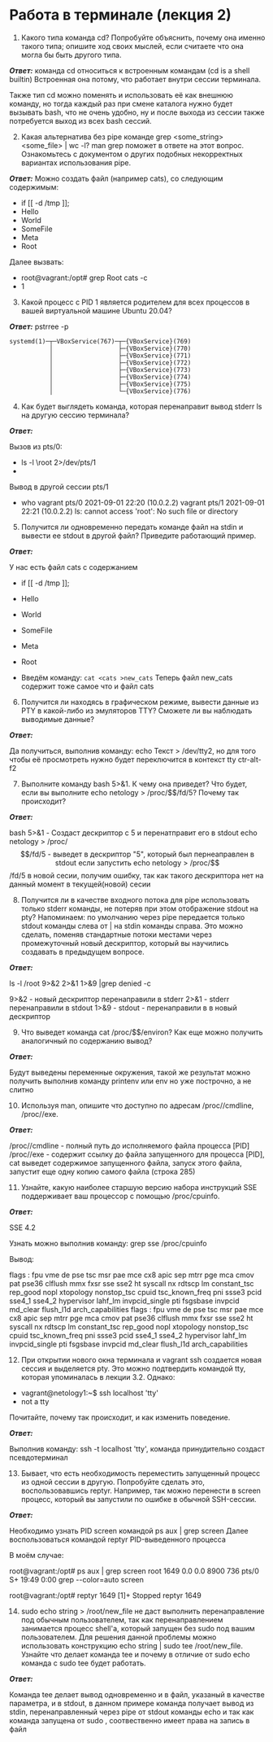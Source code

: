 # Работа в терминале (лекция 2)


1. Какого типа команда cd? Попробуйте объяснить, почему она именно такого типа; опишите ход своих мыслей, если считаете что она могла бы быть другого типа.

***Ответ:*** команда cd относиться к встроенным командам (cd is a shell builtin)
Встроенная она потому, что работает внутри сессии терминала.

Также тип cd можно поменять и использовать её как внешнюю команду, но тогда каждый раз при смене каталога нужно будет вызывать bash, что не очень удобно, ну и после выхода из сессии также потребуется выход из всех bash сессий.

2. Какая альтернатива без pipe команде grep <some_string> <some_file> | wc -l? man grep поможет в ответе на этот вопрос. Ознакомьтесь с документом о других подобных некорректных вариантах использования pipe.

***Ответ:*** Можно создать файл (например cats), со следующим содержимым:

* if [[ -d /tmp ]];
* Hello
* World
* SomeFile
* Meta
* Root

Далее вызвать:

* root@vagrant:/opt# grep Root cats -c
* 1

3. Какой процесс с PID 1 является родителем для всех процессов в вашей виртуальной машине Ubuntu 20.04?

***Ответ:*** pstrree -p
```
systemd(1)─┬─VBoxService(767)─┬─{VBoxService}(769)
           │                  ├─{VBoxService}(770)
           │                  ├─{VBoxService}(771)
           │                  ├─{VBoxService}(772)
           │                  ├─{VBoxService}(773)
           │                  ├─{VBoxService}(774)
           │                  ├─{VBoxService}(775)
           │                  └─{VBoxService}(776)
```
4. Как будет выглядеть команда, которая перенаправит вывод stderr ls на другую сессию терминала?

***Ответ:***

Вызов из pts/0:

* ls -l \root 2>/dev/pts/1
* 

Вывод в другой сессии pts/1

* who
vagrant  pts/0        2021-09-01 22:20 (10.0.2.2)
vagrant  pts/1        2021-09-01 22:21 (10.0.2.2)
ls: cannot access 'root': No such file or directory

5. Получится ли одновременно передать команде файл на stdin и вывести ее stdout в другой файл? Приведите работающий пример.

***Ответ:***

У нас есть файл cats с содержанием
* if [[ -d /tmp ]];
* Hello
* World
* SomeFile
* Meta
* Root

* Введём команду: `cat <cats >new_cats`
Теперь файл new_cats содержит тоже самое что и файл cats

6. Получится ли находясь в графическом режиме, вывести данные из PTY в какой-либо из эмуляторов TTY? Сможете ли вы наблюдать выводимые данные?

***Ответ:***

Да получиться, выполнив команду: echo Текст > /dev/tty2, но для того чтобы её просмотреть нужно будет переключится в контекст tty ctr-alt-f2

7. Выполните команду bash 5>&1. К чему она приведет? Что будет, если вы выполните echo netology > /proc/$$/fd/5? Почему так происходит?

***Ответ:***

bash 5>&1 - Создаст дескриптор с 5 и перенатправит его в stdout
echo netology > /proc/$$/fd/5 - выведет в дескриптор "5", который был пернеаправлен в stdout
если запустить echo netology > /proc/$$/fd/5 в новой сесии, получим ошибку, так как такого дескриптора нет на данный момент в текущей(новой) сесии

8. Получится ли в качестве входного потока для pipe использовать только stderr команды, не потеряв при этом отображение stdout на pty? Напоминаем: по умолчанию через pipe передается только stdout команды слева от | на stdin команды справа. Это можно сделать, поменяв стандартные потоки местами через промежуточный новый дескриптор, который вы научились создавать в предыдущем вопросе.

***Ответ:***

ls -l /root 9>&2 2>&1 1>&9 |grep denied -c

9>&2 - новый дескриптор перенаправили в stderr
2>&1 - stderr перенаправили в stdout 
1>&9 - stdout - перенаправили в в новый дескриптор

9. Что выведет команда cat /proc/$$/environ? Как еще можно получить аналогичный по содержанию вывод?

***Ответ:***

Будут выведены переменные окружения, такой же результат можно получить выполнив команду printenv или env но уже построчно, а не слитно

10. Используя man, опишите что доступно по адресам /proc/<PID>/cmdline, /proc/<PID>/exe.

***Ответ:*** 

/proc/<PID>/cmdline - полный путь до исполняемого файла процесса [PID]
/proc/<PID>/exe - содержит ссылку до файла запущенного для процесса [PID], cat выведет содержимое запущенного файла, запуск этого файла,  запустит еще одну копию самого файла  (строка 285)

11. Узнайте, какую наиболее старшую версию набора инструкций SSE поддерживает ваш процессор с помощью /proc/cpuinfo.

***Ответ:***

SSE 4.2

Узнать можно выполнив команду: grep sse /proc/cpuinfo

Вывод:

flags           : fpu vme de pse tsc msr pae mce cx8 apic sep mtrr pge mca cmov pat pse36 clflush mmx fxsr sse sse2 ht syscall nx rdtscp lm constant_tsc rep_good nopl xtopology nonstop_tsc cpuid tsc_known_freq pni ssse3 pcid sse4_1 sse4_2 hypervisor lahf_lm invpcid_single pti fsgsbase invpcid md_clear flush_l1d arch_capabilities
flags           : fpu vme de pse tsc msr pae mce cx8 apic sep mtrr pge mca cmov pat pse36 clflush mmx fxsr sse sse2 ht syscall nx rdtscp lm constant_tsc rep_good nopl xtopology nonstop_tsc cpuid tsc_known_freq pni ssse3 pcid sse4_1 sse4_2 hypervisor lahf_lm invpcid_single pti fsgsbase invpcid md_clear flush_l1d arch_capabilities

12. При открытии нового окна терминала и vagrant ssh создается новая сессия и выделяется pty. Это можно подтвердить командой tty, которая упоминалась в лекции 3.2. Однако:

* vagrant@netology1:~$ ssh localhost 'tty'
* not a tty

Почитайте, почему так происходит, и как изменить поведение.

***Ответ:***

Выполнив команду: ssh -t localhost 'tty', команда принудительно создаст псевдотерминал

13. Бывает, что есть необходимость переместить запущенный процесс из одной сессии в другую. Попробуйте сделать это, воспользовавшись reptyr. Например, так можно перенести в screen процесс, который вы запустили по ошибке в обычной SSH-сессии.

***Ответ:***

Необходимо узнать PID screen командой ps aux | grep screen
Далее воспользоваться командой reptyr PID-выведенного процесса

В моём случае:

root@vagrant:/opt# ps aux | grep screen
root        1649  0.0  0.0   8900   736 pts/0    S+   19:49   0:00 grep --color=auto screen

root@vagrant:/opt# reptyr 1649
[1]+  Stopped                 reptyr 1649

14. sudo echo string > /root/new_file не даст выполнить перенаправление под обычным пользователем, так как перенаправлением занимается процесс shell'а, который запущен без sudo под вашим пользователем. Для решения данной проблемы можно использовать конструкцию echo string | sudo tee /root/new_file. Узнайте что делает команда tee и почему в отличие от sudo echo команда с sudo tee будет работать.

***Ответ:***

Команда tee делает вывод одновременно и в файл, указаный в качестве параметра, и в stdout, в данном примере команда получает вывод из stdin, перенаправленный через pipe от stdout команды echo и так как команда запущена от sudo , соотвественно имеет права на запись в файл